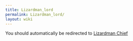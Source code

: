 ```yaml
---
title: Lizardman_lord
permalink: Lizardman_lord/
layout: wiki
---
```


You should automatically be redirected to [Lizardman Chief](/keeperrl_wiki/Lizardman_Chief/)
